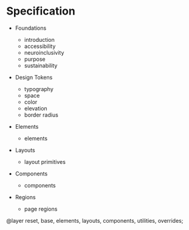 # Specification

- Foundations
  - introduction
  - accessibility
  - neuroinclusivity
  - purpose
  - sustainability

- Design Tokens
  - typography
  - space
  - color
  - elevation
  - border radius

- Elements
  - elements

- Layouts
  - layout primitives

- Components
  - components

- Regions
  - page regions


@layer reset, base, elements, layouts, components, utilities, overrides;

